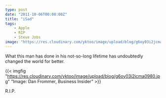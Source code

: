 ```yaml
---
type: post
date: "2011-10-06T00:00:00Z"
title: "iSad"
tags:
    - Apple
    - RIP
    - Steve Jobs
image: "https://res.cloudinary.com/yktoo/image/upload/blog/g6oy03i2jcma0980.jpg"
---
```


What this man has done in his not-so-long lifetime has undoubtedly changed the world for better.

<!--more-->

{{< imgfig "https://res.cloudinary.com/yktoo/image/upload/blog/g6oy03i2jcma0980.jpg" "Image: Dan Frommer, Business Insider" >}}

R.I.P.
